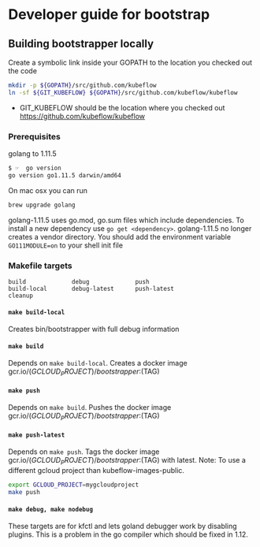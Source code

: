 # Developer guide for bootstrap

## Building bootstrapper locally

Create a symbolic link inside your GOPATH to the location you checked out the code

```sh
mkdir -p ${GOPATH}/src/github.com/kubeflow
ln -sf ${GIT_KUBEFLOW} ${GOPATH}/src/github.com/kubeflow/kubeflow
```

* GIT_KUBEFLOW should be the location where you checked out https://github.com/kubeflow/kubeflow

### Prerequisites

golang to 1.11.5

```sh
$ ☞  go version
go version go1.11.5 darwin/amd64
```

On mac osx you can run

```sh
brew upgrade golang
```

golang-1.11.5 uses go.mod, go.sum files which include dependencies.
To install a new dependency use `go get <dependency>`.
golang-1.11.5 no longer creates a vendor directory.
You should add the environment variable `GO111MODULE=on` to your shell init file

### Makefile targets

```
build             debug             push
build-local       debug-latest      push-latest
cleanup
```

#### `make build-local`
Creates bin/bootstrapper with full debug information

#### `make build`
Depends on `make build-local`. Creates a docker image gcr.io/$(GCLOUD_PROJECT)/bootstrapper:$(TAG)

#### `make push`
Depends on `make build`. Pushes the docker image gcr.io/$(GCLOUD_PROJECT)/bootstrapper:$(TAG)

#### `make push-latest`
Depends on `make push`. Tags the docker image gcr.io/$(GCLOUD_PROJECT)/bootstrapper:$(TAG) with latest.
Note: To use a different gcloud project than kubeflow-images-public.
```sh
export GCLOUD_PROJECT=mygcloudproject
make push
```

#### `make debug, make nodebug`
These targets are for kfctl and lets goland debugger work by disabling plugins.
This is a problem in the go compiler which should be fixed in 1.12.
